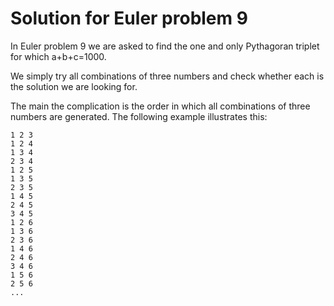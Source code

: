 # Solution for Euler problem 9

In Euler problem 9 we are asked to find the one and only Pythagoran triplet for which a+b+c=1000.

We simply try all combinations of three numbers and check whether each is the solution we are looking for.

The main the complication is the order in which all combinations of three numbers are generated. The following example illustrates this:

```
1 2 3
1 2 4
1 3 4
2 3 4
1 2 5
1 3 5
2 3 5
1 4 5
2 4 5
3 4 5
1 2 6
1 3 6
2 3 6
1 4 6
2 4 6
3 4 6
1 5 6
2 5 6
...
```